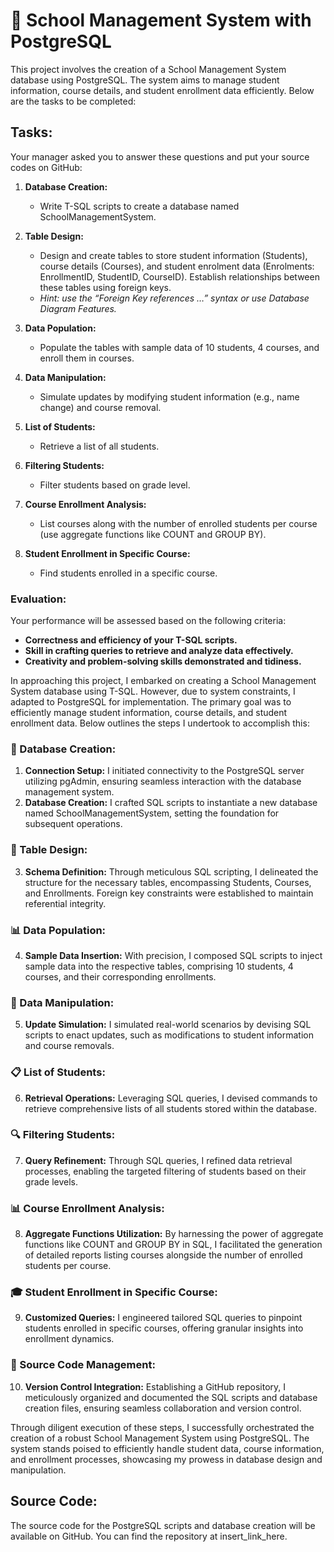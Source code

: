 # 🏫 School Management System with PostgreSQL

This project involves the creation of a School Management System database using PostgreSQL. The system aims to manage student information, course details, and student enrollment data efficiently. Below are the tasks to be completed:

## Tasks:

Your manager asked you to answer these questions and put your source codes on GitHub:

1. **Database Creation:** 
   - Write T-SQL scripts to create a database named SchoolManagementSystem.

2. **Table Design:** 
   - Design and create tables to store student information (Students), course details (Courses), and student enrolment data (Enrolments: EnrollmentID, StudentID, CourseID). Establish relationships between these tables using foreign keys.
   - *Hint: use the “Foreign Key references …” syntax or use Database Diagram Features.*

3. **Data Population:** 
   - Populate the tables with sample data of 10 students, 4 courses, and enroll them in courses.

4. **Data Manipulation:** 
   - Simulate updates by modifying student information (e.g., name change) and course removal.

5. **List of Students:** 
   - Retrieve a list of all students.

6. **Filtering Students:** 
   - Filter students based on grade level.

7. **Course Enrollment Analysis:** 
   - List courses along with the number of enrolled students per course (use aggregate functions like COUNT and GROUP BY).

8. **Student Enrollment in Specific Course:** 
   - Find students enrolled in a specific course.

### Evaluation:

Your performance will be assessed based on the following criteria:
- **Correctness and efficiency of your T-SQL scripts.**
- **Skill in crafting queries to retrieve and analyze data effectively.**
- **Creativity and problem-solving skills demonstrated and tidiness.**

In approaching this project, I embarked on creating a School Management System database using T-SQL. However, due to system constraints, I adapted to PostgreSQL for implementation. The primary goal was to efficiently manage student information, course details, and student enrollment data. Below outlines the steps I undertook to accomplish this:

### 🏢 Database Creation:

1. **Connection Setup:** I initiated connectivity to the PostgreSQL server utilizing pgAdmin, ensuring seamless interaction with the database management system.
2. **Database Creation:** I crafted SQL scripts to instantiate a new database named SchoolManagementSystem, setting the foundation for subsequent operations.

### 📝 Table Design:

3. **Schema Definition:** Through meticulous SQL scripting, I delineated the structure for the necessary tables, encompassing Students, Courses, and Enrollments. Foreign key constraints were established to maintain referential integrity.

### 📊 Data Population:

4. **Sample Data Insertion:** With precision, I composed SQL scripts to inject sample data into the respective tables, comprising 10 students, 4 courses, and their corresponding enrollments.

### 🔄 Data Manipulation:

5. **Update Simulation:** I simulated real-world scenarios by devising SQL scripts to enact updates, such as modifications to student information and course removals.

### 📋 List of Students:

6. **Retrieval Operations:** Leveraging SQL queries, I devised commands to retrieve comprehensive lists of all students stored within the database.

### 🔍 Filtering Students:

7. **Query Refinement:** Through SQL queries, I refined data retrieval processes, enabling the targeted filtering of students based on their grade levels.

### 📊 Course Enrollment Analysis:

8. **Aggregate Functions Utilization:** By harnessing the power of aggregate functions like COUNT and GROUP BY in SQL, I facilitated the generation of detailed reports listing courses alongside the number of enrolled students per course.

### 🎓 Student Enrollment in Specific Course:

9. **Customized Queries:** I engineered tailored SQL queries to pinpoint students enrolled in specific courses, offering granular insights into enrollment dynamics.

### 📁 Source Code Management:

10. **Version Control Integration:** Establishing a GitHub repository, I meticulously organized and documented the SQL scripts and database creation files, ensuring seamless collaboration and version control.

Through diligent execution of these steps, I successfully orchestrated the creation of a robust School Management System using PostgreSQL. The system stands poised to efficiently handle student data, course information, and enrollment processes, showcasing my prowess in database design and manipulation.

## Source Code:

The source code for the PostgreSQL scripts and database creation will be available on GitHub. You can find the repository at insert_link_here.
